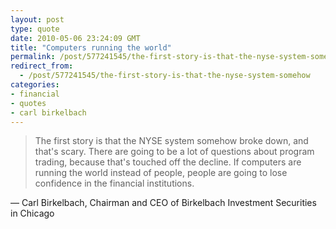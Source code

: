```yaml
---
layout: post
type: quote
date: 2010-05-06 23:24:09 GMT
title: "Computers running the world"
permalink: /post/577241545/the-first-story-is-that-the-nyse-system-somehow
redirect_from: 
  - /post/577241545/the-first-story-is-that-the-nyse-system-somehow
categories:
- financial
- quotes
- carl birkelbach
---
```

<blockquote>The first story is that the NYSE system somehow broke down, and that's scary. There are going to be a lot of questions about program trading, because that's touched off the decline. If computers are running the world instead of people, people are going to lose confidence in the financial institutions.</blockquote>
<p>— Carl Birkelbach, Chairman and CEO of Birkelbach Investment Securities in Chicago</p>